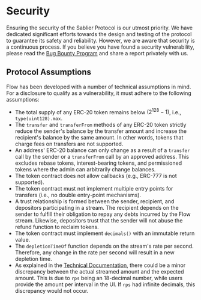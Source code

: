 # Security

Ensuring the security of the Sablier Protocol is our utmost priority. We have dedicated significant efforts towards the
design and testing of the protocol to guarantee its safety and reliability. However, we are aware that security is a
continuous process. If you believe you have found a security vulnerability, please read the
[Bug Bounty Program](https://sablier.notion.site/bug-bounty) and share a report privately with us.

## Protocol Assumptions

Flow has been developed with a number of technical assumptions in mind. For a disclosure to qualify as a vulnerability,
it must adhere to the following assumptions:

- The total supply of any ERC-20 token remains below $(2^{128} - 1)$, i.e., `type(uint128).max`.
- The `transfer` and `transferFrom` methods of any ERC-20 token strictly reduce the sender's balance by the transfer
  amount and increase the recipient's balance by the same amount. In other words, tokens that charge fees on transfers
  are not supported.
- An address' ERC-20 balance can only change as a result of a `transfer` call by the sender or a `transferFrom` call by
  an approved address. This excludes rebase tokens, interest-bearing tokens, and permissioned tokens where the admin can
  arbitrarily change balances.
- The token contract does not allow callbacks (e.g., ERC-777 is not supported).
- The token contract must not implement multiple entry points for transfers (i.e., no double entry-point mechanisms).
- A trust relationship is formed between the sender, recipient, and depositors participating in a stream. The recipient
  depends on the sender to fulfill their obligation to repay any debts incurred by the Flow stream. Likewise, depositors
  trust that the sender will not abuse the refund function to reclaim tokens.
- The token contract must implement `decimals()` with an immutable return value.
- The `depletionTimeOf` function depends on the stream's rate per second. Therefore, any change in the rate per second
  will result in a new depletion time.
- As explained in the [Technical Documentation](https://github.com/sablier-labs/flow/blob/main/TECHNICAL-DOC.md), there
  could be a minor discrepancy between the actual streamed amount and the expected amount. This is due to `rps` being an
  18-decimal number, while users provide the amount per interval in the UI. If `rps` had infinite decimals, this
  discrepancy would not occur.
